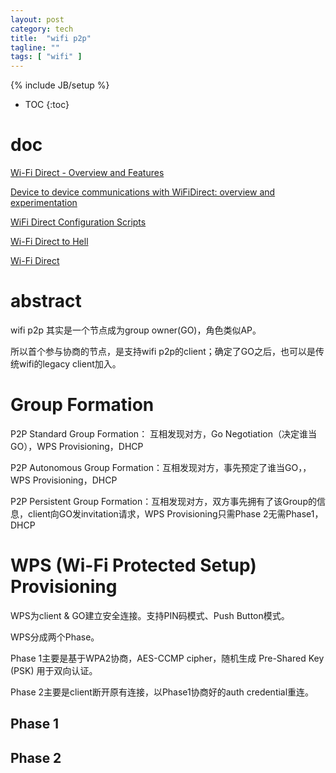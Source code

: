 ```yaml
---
layout: post
category: tech
title:  "wifi p2p"
tagline: ""
tags: [ "wifi" ] 
---
```

{% include JB/setup %}

* TOC
{:toc}

# doc

[Wi-Fi Direct - Overview and Features](https://hsc.com/DesktopModules/DigArticle/Print.aspx?PortalId=0&ModuleId=1215&Article=221)

[Device to device communications with WiFiDirect: overview and experimentation](http://www.it.uc3m.es/~pablo/papers/pdf/2012_camps_commag_wifidirect.pdf)

[WiFi Direct Configuration Scripts](https://processors.wiki.ti.com/index.php/WiFi_Direct_Configuration_Scripts)

[Wi-Fi Direct to Hell](https://www.blackhat.com/docs/eu-17/materials/eu-17-Blanco-WI-FI-Direct-To-Hell-Attacking-WI-FI-Direct-Protocol-Implementations-wp.pdf)

[Wi-Fi Direct](https://www.slideshare.net/whitehat1409/wifi-direct-27839482)


# abstract

wifi p2p 其实是一个节点成为group owner(GO)，角色类似AP。

所以首个参与协商的节点，是支持wifi p2p的client；确定了GO之后，也可以是传统wifi的legacy client加入。

# Group Formation

P2P Standard Group Formation： 互相发现对方，Go Negotiation（决定谁当GO），WPS Provisioning，DHCP

P2P Autonomous Group Formation：互相发现对方，事先预定了谁当GO，，WPS Provisioning，DHCP

P2P Persistent Group Formation：互相发现对方，双方事先拥有了该Group的信息，client向GO发invitation请求，WPS Provisioning只需Phase 2无需Phase1，DHCP

# WPS (Wi-Fi Protected Setup) Provisioning

WPS为client & GO建立安全连接。支持PIN码模式、Push Button模式。

WPS分成两个Phase。

Phase 1主要是基于WPA2协商，AES-CCMP cipher，随机生成 Pre-Shared Key (PSK) 用于双向认证。

Phase 2主要是client断开原有连接，以Phase1协商好的auth credential重连。

## Phase 1

## Phase 2




